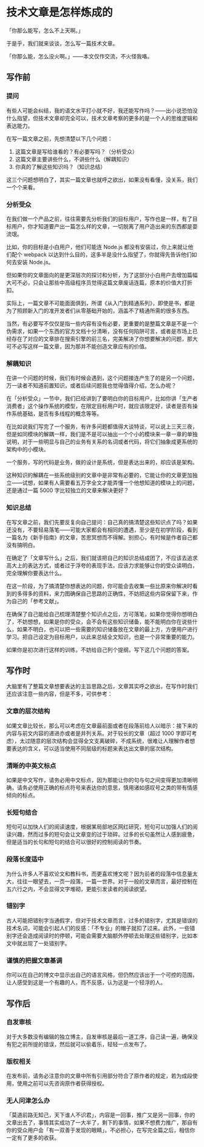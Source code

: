 # 技术文章是怎样炼成的
「你那么能写，怎么不上天啊。」

于是乎，我们就来谈谈，怎么写一篇技术文章。

「你那么能，怎么没火啊。」——本文仅作交流，不火怪我咯。
## 写作前

### 提问
有些人可能会纠结，我的语文水平打小就不好，我还能写作吗？——出小说恐怕没什么指望，但技术文章却完全可以，技术文章考察的更多的是一个人的思维逻辑和表达能力。

在写一篇文章之前，先想清楚以下几个问题：

1. 这篇文章是写给谁看的？有必要写吗？（分析受众）
2. 这篇文章主要讲些什么，不讲些什么（解耦知识）
3. 你真的了解这些知识吗？（知识总结）

这三个问题想明白了，其实一篇文章也就呼之欲出，如果没有看懂，没关系，我们一个个来看。

### 分析受众
在我们做一个产品之前，往往需要先分析我们的目标用户，写作也是一样，有了目标用户，你才知道要产出一篇怎么样的文章，一切脱离了用户造出来的东西都是耍流氓。

比如，你的目标是小白用户，他们可能连 Node.js 都没有安装过，你上来就让他们配个 webpack 以达到什么目的，这多半是没什么指望了，你就得先告诉他们如何去安装 Node.js。

但如果你的文章面向的是更深层次的探讨和分析，为了这部分小白用户去增加篇幅大可不必，只会让那些中高级程序员觉得这篇文章废话连篇，原本的价值大打折扣。

实际上，一篇文章不可能面面俱到，所谓《从入门到精通系列》，即使是书，都是为了照顾新入门的准开发者们从零基础开始的，涵盖不了精通所需的很多东西。

当然，有必要写不仅仅是指一些内容有没有必要，更重要的是整篇文章是不是一个伪需求，如果一个东西的官方文档十分清晰，没有任何陷阱可言，或者是市场上已经存在了对应的文章排在搜索引擎的前三名，完美解决了你想要解决的问题，那大可不必写这样一篇文章，因为那并不能创造文章应有的价值。

### 解耦知识
在讲一个问题的时候，我们有时候会遇到，这个问题接连产生了的是另一个问题，万一读者不知道前置知识，或者后续问题我也觉得值得介绍，怎么办呢？

在「分析受众」一节中，我们已经讲到了要明白你的目标用户，比如你讲「生产者消费者」这个操作系统的模型，在限定目标用户时，就应该限定好，读者是否有操作系统基础，是否有多线程的概念等等。

在比如说我们写完了一个服务，有许多问题都值得大谈特谈，可以说上三天三夜，但是如同模块的解耦一样，我们是不是可以抽出一个个小的模块来一章一章的单独说明，对于一些明显与自己的业务有关系的名词或者代码，将它们抽象成更系统的架构中的小模块。

一个服务，写的代码是业务，做的设计是系统，但是表达出来的，却应该是架构。

这种知识的解耦在一些系统级别的文章中是非常有必要的，它能让你的文章更加独立——试想，如果有人需要看五万字全文才能弄懂一个他想知道的模块上的问题，还是通过一篇 5000 字比较独立的文章来解决更好？

### 知识总结
在写文章之前，我们先要反复向自己提问：自己真的搞清楚这些知识点了吗？如果还没有，不要轻易落笔——可能大家都会有相同的遭遇，至少是在初学阶段，看到一篇名为《新手指南》的文章，苦思冥想而不得解。别担心，有时候是作者自己都没有搞明白。

在确定了「文章写什么」之后，我们就该把自己的知识总结成团了，不应该去追求高大上的表达方式，或者过于浮夸的表现手法，应该力求能够让你的受众读明白，完全理解你要表达什么。

在这一阶段，为了搞清楚你想表达的问题，你可能会去收集一些比原来你解决时看到的多得多的资料，来力图确保自己思路的正确性，不妨把这些内容保留下来，作为自己的「参考文献」。

在确保了自己能给自己梳理清楚整个知识点之后，方可落笔，如果你觉得你想明白了，不妨想想，如果是你的受众，会不会有这些知识储备，能不能明白你在说些什么，如果不明白，也可以把一些需要的知识储备放在文章的最上方，方便用户进行学习。把自己设定为目标用户，以此来总结全文知识，也是一个非常重要的能力。

如果你是初次进行这样的训练，不妨给自己列个提纲，写下这几个问题的答案。

## 写作时
大脑里有了整篇文章想要表达的主旨思路之后，文章其实呼之欲出，在写作时我们还应该注意一些内容，但是不多，可供参考：

### 文章的层次结构
如果文章比较长，那么可以考虑在文章最前面或者在段落前给人以暗示：接下来的内容与前文内容的递进亦或者是并列关系。对于较长的文章（超过 1000 字即可考虑），太过随意的层次结构会显得全文支离破碎，不成系统，很难让人理解作者想要表达的含义，可以适当使用不同层级的标题来表达出文章的层次结构。

### 清晰的中英文标点
如果是中文写作，请务必用中文标点，因为那能让你的句与句之间变得更加清晰明确，请务必使用正确的标点符号来表达你的意思，慎用诸如感叹号之类的带有情感倾向的标点。

### 长短句结合
短句可以加快人们的阅读速度，根据某局部地区网红研究，短句可以加强人们的阅读兴趣，然而过多的短句会让文章变的过于琐碎。过多的长句虽然让人感到疲惫，但是适当的长句和短句的结合可以很好的控制阅读的节奏。

### 段落长度适中
为什么许多人不喜欢论文和教科书，而更喜欢博文呢？因为前者的段落中信息量太大，往往一眼望去，一页一段落，一篇一世界。对于一般的文章而言，最好控制在五六行之内，不会显得文字堆砌，更能引发读者的阅读欲望。

### 错别字
古人可能把错别字当通假字，但对于技术文章而言，过多的错别字，尤其是错误的技术名词，可能会引起人们的反感：「不专业」的帽子就扣了过来。此外，一些错别字还会造成阅读时的停顿，可能会需要大脑额外停顿去处理这些错别字，比如本文中就出现了一处错别字。

### 谨慎的把握文章基调
你可以在自己的博文中显示出自己的语言风格，但仍然应该出于一个可控的范围，让人感受到这是一个有趣的人，而不反感，认为这是一个轻浮的人。

## 写作后
### 自发审核
对于大多数没有编辑的独立博主，自发审核是最后一道工序，自己读一遍，确保没有犯之前所提的错误，然后就可以偷着乐，轻轻一点发布了。

### 版权相关
在发布前，请务必注意你的文章中所有引用部分符合了原作者的规定，若为成段使用，使用之前可以先咨询原作者获得授权。

### 无人问津怎么办
「莫道前路无知己，天下谁人不识君」，内容是一回事，推广又是另一回事，你的文章出去了，事情其实成功了一大半了，剩下的事情，如果不想费力推广，那自有你的受众用户会「有一双善于发现的眼睛」。不必担心，在写完全篇之后，相信你一定有了更多的收获。

